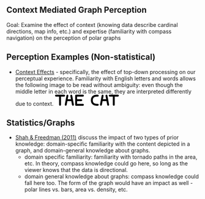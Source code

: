 Context Mediated Graph Perception
-------------------------------------------------------------------------------

Goal: Examine the effect of context (knowing data describe cardinal directions, map info, etc.) and expertise (familiarity with compass navigation) on the perception of polar graphs


Perception Examples (Non-statistical)
-------------------------------------------------------------------------------

- [Context Effects](https://en.wikipedia.org/wiki/Context_effect) - specifically, the effect of top-down processing on our perceptual experience. Familiarity with English letters and words allows the following image to be read without ambiguity: even though the middle letter in each word is the same, they are interpreted differently due to context.
![Context Dependent Perception Illustration](/Images/TheCat.png)


Statistics/Graphs
-------------------------------------------------------------------------------
- [Shah & Freedman (2011)](http://onlinelibrary.wiley.com/doi/10.1111/j.1756-8765.2009.01066.x/epdf) discuss the impact of two types of prior knowledge: domain-specific familiarity with the content depicted in a graph, and domain-general knowledge about graphs. 
    - domain specific familiarity: familiarity with tornado paths in the area, etc. In theory, compass knowledge could go here, so long as the viewer knows that the data is directional. 
    - domain general knowledge about graphs: compass knowledge could fall here too. The form of the graph would have an impact as well - polar lines vs. bars, area vs. density, etc.